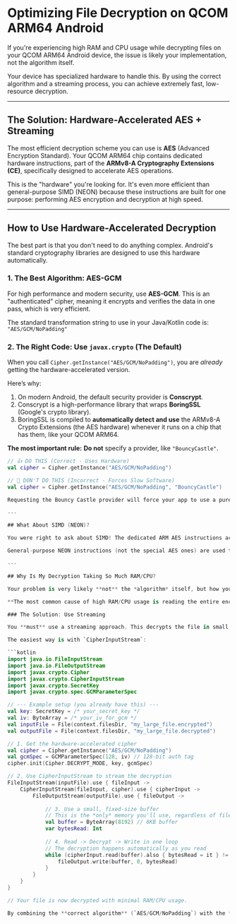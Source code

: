 # Optimizing File Decryption on QCOM ARM64 Android

If you're experiencing high RAM and CPU usage while decrypting files on your QCOM ARM64 Android device, the issue is likely your implementation, not the algorithm itself.

Your device has specialized hardware to handle this. By using the correct algorithm and a streaming process, you can achieve extremely fast, low-resource decryption.

---

## The Solution: Hardware-Accelerated AES + Streaming

The most efficient decryption scheme you can use is **AES** (Advanced Encryption Standard). Your QCOM ARM64 chip contains dedicated hardware instructions, part of the **ARMv8-A Cryptography Extensions (CE)**, specifically designed to accelerate AES operations.

This is the "hardware" you're looking for. It's even more efficient than general-purpose SIMD (NEON) because these instructions are built for one purpose: performing AES encryption and decryption at high speed.

---

## How to Use Hardware-Accelerated Decryption

The best part is that you don't need to do anything complex. Android's standard cryptography libraries are designed to use this hardware automatically.

### 1. The Best Algorithm: AES-GCM

For high performance and modern security, use **AES-GCM**. This is an "authenticated" cipher, meaning it encrypts and verifies the data in one pass, which is very efficient.

The standard transformation string to use in your Java/Kotlin code is:
`"AES/GCM/NoPadding"`

### 2. The Right Code: Use `javax.crypto` (The Default)

When you call `Cipher.getInstance("AES/GCM/NoPadding")`, you are *already* getting the hardware-accelerated version.

Here’s why:
1.  On modern Android, the default security provider is **Conscrypt**.
2.  Conscrypt is a high-performance library that wraps **BoringSSL** (Google's crypto library).
3.  BoringSSL is compiled to **automatically detect and use** the ARMv8-A Crypto Extensions (the AES hardware) whenever it runs on a chip that has them, like your QCOM ARM64.

**The most important rule:** **Do not** specify a provider, like `"BouncyCastle"`.

```kotlin
// 👍 DO THIS (Correct - Uses Hardware)
val cipher = Cipher.getInstance("AES/GCM/NoPadding")

// 🛑 DON'T DO THIS (Incorrect - Forces Slow Software)
val cipher = Cipher.getInstance("AES/GCM/NoPadding", "BouncyCastle")

Requesting the Bouncy Castle provider will force your app to use a pure-Java software implementation, which is much slower and will cause the high CPU/RAM usage you're seeing.

---

## What About SIMD (NEON)?

You were right to ask about SIMD! The dedicated ARM AES instructions actually use the 128-bit **NEON (SIMD) registers** to perform their operations. So, while they are specialized instructions, they are part of the same Advanced SIMD hardware unit.

General-purpose NEON instructions (not the special AES ones) are used to accelerate ciphers that *don't* have dedicated hardware, like **ChaCha20-Poly1305**. However, on your device, **hardware-accelerated AES-GCM will be significantly faster** than NEON-accelerated ChaCha20.

---

## Why Is My Decryption Taking So Much RAM/CPU?

Your problem is very likely **not** the *algorithm* itself, but how you are *implementing* it.

**The most common cause of high RAM/CPU usage is reading the entire encrypted file into a byte array in memory** and then decrypting it all at once. This is extremely inefficient.

### The Solution: Use Streaming

You **must** use a streaming approach. This decrypts the file in small, manageable chunks, keeping your RAM and CPU usage incredibly low, no matter how big the file is.

The easiest way is with `CipherInputStream`:

```kotlin
import java.io.FileInputStream
import java.io.FileOutputStream
import javax.crypto.Cipher
import javax.crypto.CipherInputStream
import javax.crypto.SecretKey
import javax.crypto.spec.GCMParameterSpec

// --- Example setup (you already have this) ---
val key: SecretKey = /* your_secret_key */
val iv: ByteArray = /* your_iv_for_gcm */
val inputFile = File(context.filesDir, "my_large_file.encrypted")
val outputFile = File(context.filesDir, "my_large_file.decrypted")

// 1. Get the hardware-accelerated cipher
val cipher = Cipher.getInstance("AES/GCM/NoPadding")
val gcmSpec = GCMParameterSpec(128, iv) // 128-bit auth tag
cipher.init(Cipher.DECRYPT_MODE, key, gcmSpec)

// 2. Use CipherInputStream to stream the decryption
FileInputStream(inputFile).use { fileInput ->
    CipherInputStream(fileInput, cipher).use { cipherInput ->
        FileOutputStream(outputFile).use { fileOutput ->
            
            // 3. Use a small, fixed-size buffer
            // This is the *only* memory you'll use, regardless of file size
            val buffer = ByteArray(8192) // 8KB buffer
            var bytesRead: Int
            
            // 4. Read -> Decrypt -> Write in one loop
            // The decryption happens automatically as you read
            while (cipherInput.read(buffer).also { bytesRead = it } != -1) {
                fileOutput.write(buffer, 0, bytesRead)
            }
        }
    }
}

// Your file is now decrypted with minimal RAM/CPU usage.

By combining the **correct algorithm** (`AES/GCM/NoPadding`) with the **correct implementation** (`CipherInputStream`), you will fully utilize your QCOM's hardware and solve your performance problems.

